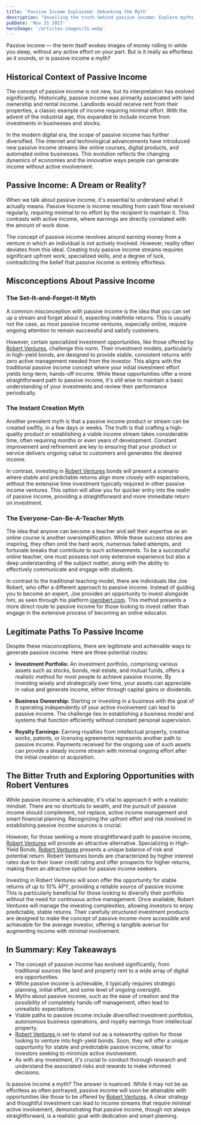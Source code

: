 ```yaml
---
title: 'Passive Income Explained: Debunking the Myth'
description: "Unveiling the truth behind passive income: Explore myths, realistic paths, and how Robert Ventures' high-yield bonds offer stable, effortless returns."
pubDate: 'Nov 31 2023'
heroImage: '/articles-images/31.webp'
---
```


<div class="blog-content">
    <p>Passive income — the term itself evokes images of money rolling in while you sleep, without any active effort on
        your part. But is it really as effortless as it sounds, or is passive income a myth?</p>
    <h2><strong>Historical Context of Passive Income</strong></h2>
    <p>The concept of passive income is not new, but its interpretation has evolved significantly. Historically, passive
        income was primarily associated with land ownership and rental income. Landlords would receive rent from their
        properties, a classic example of income requiring minimal effort. With the advent of the industrial age, this
        expanded to include income from investments in businesses and stocks.</p>
    <p>In the modern digital era, the scope of passive income has further diversified. The internet and technological
        advancements have introduced new passive income streams like online courses, digital products, and automated
        online businesses. This evolution reflects the changing dynamics of economies and the innovative ways people can
        generate income without active involvement.</p>
    <h2><strong>Passive Income: A Dream or Reality?</strong></h2>
    <p>When we talk about passive income, it&#x27;s essential to understand what it actually means. Passive Income is
        income resulting from cash flow received regularly, requiring minimal to no effort by the recipient to maintain
        it. This contrasts with active income, where earnings are directly correlated with the amount of work done.</p>
    <p>The concept of passive income revolves around earning money from a venture in which an individual is not actively
        involved. However, reality often deviates from this ideal. Creating truly passive income streams requires
        significant upfront work, specialized skills, and a degree of luck, contradicting the belief that passive income
        is entirely effortless.</p>
    <h2><strong>Misconceptions About Passive Income</strong></h2>
    <h3><strong>The Set-It-and-Forget-It Myth</strong></h3>
    <p>A common misconception with passive income is the idea that you can set up a stream and forget about it,
        expecting indefinite returns. This is usually not the case, as most passive income ventures, especially online,
        require ongoing attention to remain successful and satisfy customers.</p>
    <p>However, certain specialized investment opportunities, like those offered by <a
            href="https://robertventures.com/">Robert Ventures</a>, challenge this norm. Their investment models,
        particularly in high-yield bonds, are designed to provide stable, consistent returns with zero active management
        needed from the investor. This aligns with the traditional passive income concept where your initial investment
        effort yields long-term, hands-off income. While these opportunities offer a more straightforward path to
        passive income, it&#x27;s still wise to maintain a basic understanding of your investments and review their
        performance periodically.</p>
    <h3><strong>The Instant Creation Myth</strong></h3>
    <p>Another prevalent myth is that a passive income product or stream can be created swiftly, in a few days or weeks.
        The truth is that crafting a high-quality product or establishing a viable income stream takes considerable
        time, often requiring months or even years of development. Constant improvement and refinement are key to
        ensuring that your product or service delivers ongoing value to customers and generates the desired income.</p>
    <p>In contrast, investing in <a href="https://robertventures.com/">Robert Ventures</a> bonds will present a scenario
        where stable and predictable returns align more closely with expectations, without the extensive time investment
        typically required in other passive income ventures. This option will allow you for quicker entry into the realm
        of passive income, providing a straightforward and more immediate return on investment.</p>
    <h3><strong>The Everyone-Can-Be-A-Teacher Myth</strong></h3>
    <p>The idea that anyone can become a teacher and sell their expertise as an online course is another
        oversimplification. While these success stories are inspiring, they often omit the hard work, numerous failed
        attempts, and fortunate breaks that contribute to such achievements. To be a successful online teacher, one must
        possess not only extensive experience but also a deep understanding of the subject matter, along with the
        ability to effectively communicate and engage with students.</p>
    <p>In contrast to the traditional teaching model, there are individuals like Joe Robert, who offer a different
        approach to passive income. Instead of guiding you to become an expert, Joe provides an opportunity to invest
        alongside him, as seen through his platform <a href="https://joerobert.com/">joerobert.com</a>. This method
        presents a more direct route to passive income for those looking to invest rather than engage in the extensive
        process of becoming an online educator.</p>
    <h2><strong>Legitimate Paths To Passive Income</strong></h2>
    <p>Despite these misconceptions, there are legitimate and achievable ways to generate passive income. Here are three
        potential routes:</p>
    <ul role="list">
        <li><strong>Investment Portfolio:</strong> An investment portfolio, comprising various assets such as stocks,
            bonds, real estate, and mutual funds, offers a realistic method for most people to achieve passive income.
            By investing wisely and strategically over time, your assets can appreciate in value and generate income,
            either through capital gains or dividends.</li>
    </ul>
    <ul role="list">
        <li><strong>Business Ownership:</strong> Starting or investing in a business with the goal of it operating
            independently of your active involvement can lead to passive income. The challenge lies in establishing a
            business model and systems that function efficiently without constant personal supervision.</li>
    </ul>
    <ul role="list">
        <li><strong>Royalty Earnings:</strong> Earning royalties from intellectual property, creative works, patents, or
            licensing agreements represents another path to passive income. Payments received for the ongoing use of
            such assets can provide a steady income stream with minimal ongoing effort after the initial creation or
            acquisition.</li>
    </ul>
    <h2><strong>The Bitter Truth and Exploring Opportunities with Robert Ventures</strong></h2>
    <p>While passive income is achievable, it&#x27;s vital to approach it with a realistic mindset. There are no
        shortcuts to wealth, and the pursuit of passive income should complement, not replace, active income management
        and smart financial planning. Recognizing the upfront effort and risk involved in establishing passive income
        sources is crucial.</p>
    <p>However, for those seeking a more straightforward path to passive income, <a
            href="https://robertventures.com/">Robert Ventures</a> will provide an attractive alternative. Specializing
        in High-Yield Bonds, <a href="https://robertventures.com/">Robert Ventures</a> presents a unique balance of risk
        and potential return. Robert Ventures bonds are characterized by higher interest rates due to their lower credit
        rating and offer prospects for higher returns, making them an attractive option for passive income seekers.</p>
    <p>Investing in Robert Ventures will soon offer the opportunity for stable returns of up to 10% APY, providing a
        reliable source of passive income. This is particularly beneficial for those looking to diversify their
        portfolio without the need for continuous active management. Once available, Robert Ventures will manage the
        investing complexities, allowing investors to enjoy predictable, stable returns. Their carefully structured
        investment products are designed to make the concept of passive income more accessible and achievable for the
        average investor, offering a tangible avenue for augmenting income with minimal involvement.</p>
    <h2><strong>In Summary: Key Takeaways</strong></h2>
    <ul role="list">
        <li>The concept of passive income has evolved significantly, from traditional sources like land and property
            rent to a wide array of digital era opportunities.</li>
        <li>While passive income is achievable, it typically requires strategic planning, initial effort, and some level
            of ongoing oversight.</li>
        <li>Myths about passive income, such as the ease of creation and the possibility of completely hands-off
            management, often lead to unrealistic expectations.</li>
        <li>Viable paths to passive income include diversified investment portfolios, autonomous business operations,
            and royalty earnings from intellectual property.</li>
        <li><a href="https://robertventures.com/">Robert Ventures </a>is set to stand out as a noteworthy option for
            those looking to venture into high-yield bonds. Soon, they will offer a unique opportunity for stable and
            predictable passive income, ideal for investors seeking to minimize active involvement.</li>
        <li>As with any investment, it&#x27;s crucial to conduct thorough research and understand the associated risks
            and rewards to make informed decisions.</li>
    </ul>
    <p>Is passive income a myth? The answer is nuanced. While it may not be as effortless as often portrayed, passive
        income will soon be attainable with opportunities like those to be offered by <a
            href="https://robertventures.com/" target="_blank">Robert Ventures</a>. A clear strategy and thoughtful
        investment can lead to income streams that require minimal active involvement, demonstrating that passive
        income, though not always straightforward, is a realistic goal with dedication and smart planning.</p>
</div>